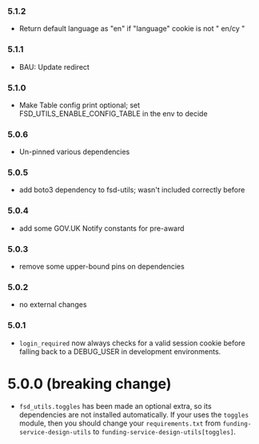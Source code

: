 ### 5.1.2

- Return default language as "en" if "language" cookie is not " en/cy "

### 5.1.1

- BAU: Update redirect

### 5.1.0

- Make Table config print optional; set FSD_UTILS_ENABLE_CONFIG_TABLE in the
env to decide

### 5.0.6

- Un-pinned various dependencies

### 5.0.5

- add boto3 dependency to fsd-utils; wasn't included correctly before

### 5.0.4

- add some GOV.UK Notify constants for pre-award

### 5.0.3

- remove some upper-bound pins on dependencies

### 5.0.2

- no external changes

### 5.0.1

- `login_required` now always checks for a valid session cookie before falling back to a DEBUG_USER in development environments.

# 5.0.0 (breaking change)

- `fsd_utils.toggles` has been made an optional extra, so its dependencies are not installed automatically. If your
  uses the `toggles` module, then you should change your `requirements.txt` from `funding-service-design-utils` to
  `funding-service-design-utils[toggles]`.
